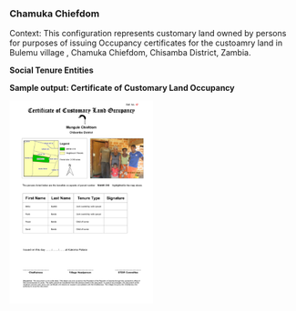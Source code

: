 ### **Chamuka Chiefdom**

Context: This configuration represents customary land owned by persons for purposes of issuing Occupancy certificates for the custoamry land in Bulemu village , Chamuka Chiefdom, Chisamba District, Zambia. 

**Social Tenure Entities**

<!-- <img alt="Chamuka Chiefdom - Social Tenure Entities"/> -->

**Sample output: Certificate of Customary Land Occupancy**

<img style="max-width:50%; width:50%;" alt="Certificate of Customary Land Occupancy Sample for Chamuka Chiefdom" src="../../images/certificates/ZM_MANK018_Certificate_of_Customary_Land_Occupancy_Sample.png" />
